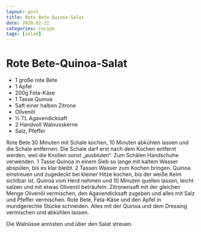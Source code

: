 ```yaml
---
layout: post
title: Rote Bete-Quinoa-Salat
date: 2020-02-22
categories: recipe
tags: [salad]
---
```

# Rote Bete-Quinoa-Salat

- 1 große rote Bete
- 1 Apfel
- 200g Feta-Käse
- 1 Tasse Quinoa
- Saft einer halben Zitrone
- Olivenöl
- ½ TL Agavendicksaft
- 2 Handvoll Walnusskerne
- Salz, Pfeffer

Rote Bete 30 Minuten mit Schale kochen, 10 Minuten abkühlen lassen und die Schale entfernen. Die Schale darf erst nach dem Kochen entfernt werden, weil die Knollen sonst „ausbluten“. Zum Schälen Handschuhe verwenden.
1 Tasse Quinoa in einem Sieb so lange mit kaltem Wasser abspülen, bis es klar bleibt.
2 Tassen Wasser zum Kochen bringen.
Quinoa einstreuen und zugedeckt bei kleiner Hitze kochen, bis der weiße Keim sichtbar ist.
Quinoa vom Herd nehmen und 10 Minuten quellen lassen, leicht salzen und mit etwas Olivenöl beträufeln.
Zitronensaft mit der gleichen Menge Olivenöl vermischen, den Agavendicksaft zugeben und alles mit Salz und Pfeffer vermischen.
Rote Bete, Feta-Käse und den Apfel in mundgerechte Stücke schneiden.
Alles mit der Quinoa und dem Dressing vermischen und abkühlen lassen.

Die Walnüsse anrösten und über den Salat streuen.
